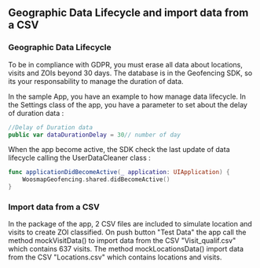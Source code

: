 ## Geographic Data Lifecycle and import data from a CSV

### Geographic Data Lifecycle

To be in compliance with GDPR, you must erase all data about locations, visits and ZOIs beyond 30 days. The database is in the Geofencing SDK,
so its your responsability to manage the duration of data. 

In the sample App, you have an example to how manage data lifecycle. In the Settings class of the app, you have a parameter to set about the delay of duration data :
```swift
//Delay of Duration data
public var dataDurationDelay = 30// number of day
```

When the app become active, the SDK check the last update of data lifecycle calling the UserDataCleaner class : 
```swift
func applicationDidBecomeActive(_ application: UIApplication) {
    WoosmapGeofencing.shared.didBecomeActive()
}
```

### Import data from a CSV

In the package of the app, 2 CSV files are included to simulate location and visits to create ZOI classified. 
On push button "Test Data" the app call the method mockVisitData() to import data from the CSV "Visit_qualif.csv" which contains 637 visits.
The method mockLocationsData() import data from the CSV "Locations.csv" which contains locations and visits.
